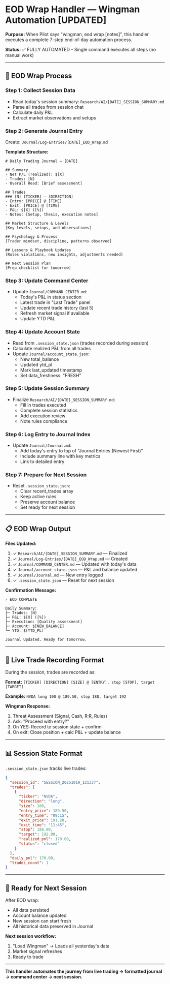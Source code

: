 # EOD Wrap Handler — Wingman Automation [UPDATED]

**Purpose:** When Pilot says "wingman, eod wrap [notes]", this handler executes a complete 7-step end-of-day automation process.

**Status:** ✅ FULLY AUTOMATED - Single command executes all steps (no manual work)

---

## 🔄 EOD Wrap Process

### Step 1: Collect Session Data
- Read today's session summary: `Research/AI/[DATE]_SESSION_SUMMARY.md`
- Parse all trades from session chat
- Calculate daily P&L
- Extract market observations and setups

### Step 2: Generate Journal Entry
Create: `Journal/Log-Entries/[DATE]_EOD_Wrap.md`

**Template Structure:**
```
# Daily Trading Journal — [DATE]

## Summary
- Net P/L (realized): $[X]
- Trades: [N]
- Overall Read: [Brief assessment]

## Trades
### [N] [TICKER] — [DIRECTION]
- Entry: [PRICE] @ [TIME]
- Exit: [PRICE] @ [TIME]
- P&L: $[X] ([%])
- Notes: [Setup, thesis, execution notes]

## Market Structure & Levels
[Key levels, setups, and observations]

## Psychology & Process
[Trader mindset, discipline, patterns observed]

## Lessons & Playbook Updates
[Rules violations, new insights, adjustments needed]

## Next Session Plan
[Prep checklist for tomorrow]
```

### Step 3: Update Command Center
- Update `Journal/COMMAND_CENTER.md`:
  - Today's P&L in status section
  - Latest trade in "Last Trade" panel
  - Update recent trade history (last 5)
  - Refresh market signal if available
  - Update YTD P&L

### Step 4: Update Account State
- Read from `.session_state.json` (trades recorded during session)
- Calculate realized P&L from all trades
- Update `Journal/account_state.json`:
  - New total_balance
  - Updated ytd_pl
  - Mark last_updated timestamp
  - Set data_freshness: "FRESH"

### Step 5: Update Session Summary
- Finalize `Research/AI/[DATE]_SESSION_SUMMARY.md`:
  - Fill in trades executed
  - Complete session statistics
  - Add execution review
  - Note rules compliance

### Step 6: Log Entry to Journal Index
- Update `Journal/Journal.md`:
  - Add today's entry to top of "Journal Entries (Newest First)"
  - Include summary line with key metrics
  - Link to detailed entry

### Step 7: Prepare for Next Session
- Reset `.session_state.json`:
  - Clear recent_trades array
  - Keep active rules
  - Preserve account balance
  - Set ready for next session

---

## 📋 EOD Wrap Output

**Files Updated:**
1. ✓ `Research/AI/[DATE]_SESSION_SUMMARY.md` — Finalized
2. ✓ `Journal/Log-Entries/[DATE]_EOD_Wrap.md` — Created
3. ✓ `Journal/COMMAND_CENTER.md` — Updated with today's data
4. ✓ `Journal/account_state.json` — P&L and balance updated
5. ✓ `Journal/Journal.md` — New entry logged
6. ✓ `.session_state.json` — Reset for next session

**Confirmation Message:**
```
✓ EOD COMPLETE

Daily Summary:
├─ Trades: [N]
├─ P&L: $[X] ([%])
├─ Execution: [Quality assessment]
├─ Account: $[NEW_BALANCE]
└─ YTD: $[YTD_PL]

Journal Updated. Ready for tomorrow.
```

---

## 🎯 Live Trade Recording Format

During the session, trades are recorded as:

**Format:** `[TICKER] [DIRECTION] [SIZE] @ [ENTRY], stop [STOP], target [TARGET]`

**Example:** `NVDA long 100 @ 189.50, stop 188, target 192`

**Wingman Response:**
1. Threat Assessment (Signal, Cash, R:R, Rules)
2. Ask: "Proceed with entry?"
3. On YES: Record to session state + confirm
4. On exit: Close position + calc P&L + update balance

---

## 📊 Session State Format

`.session_state.json` tracks live trades:

```json
{
  "session_id": "SESSION_20251019_121337",
  "trades": [
    {
      "ticker": "NVDA",
      "direction": "long",
      "size": 100,
      "entry_price": 189.50,
      "entry_time": "09:15",
      "exit_price": 191.20,
      "exit_time": "11:45",
      "stop": 188.00,
      "target": 192.00,
      "realized_pnl": 170.00,
      "status": "closed"
    }
  ],
  "daily_pnl": 170.00,
  "trades_count": 1
}
```

---

## 🚀 Ready for Next Session

After EOD wrap:
- All data persisted
- Account balance updated
- New session can start fresh
- All historical data preserved in Journal

**Next session workflow:**
1. "Load Wingman" → Loads all yesterday's data
2. Market signal refreshes
3. Ready to trade

---

**This handler automates the journey from live trading → formatted journal → command center → next session.**
